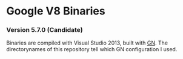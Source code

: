 # Google V8 Binaries

### Version 5.7.0 (Candidate)

Binaries are compiled with Visual Studio 2013, built with [GN](https://github.com/v8/v8/wiki/Building%20with%20GN). The directorynames of this repository tell which GN configuration I used.
